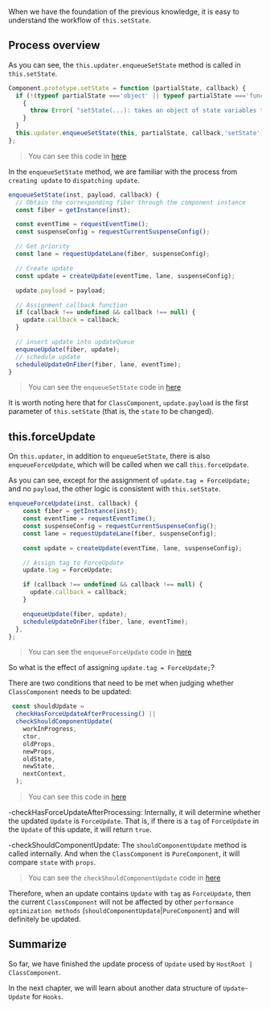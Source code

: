 When we have the foundation of the previous knowledge, it is easy to understand the workflow of `this.setState`.

## Process overview

As you can see, the `this.updater.enqueueSetState` method is called in `this.setState`.

```js
Component.prototype.setState = function (partialState, callback) {
  if (!(typeof partialState ==='object' || typeof partialState ==='function' || partialState == null)) {
    {
      throw Error( "setState(...): takes an object of state variables to update or a function which returns an object of state variables." );
    }
  }
  this.updater.enqueueSetState(this, partialState, callback,'setState');
};
```

> You can see this code in [here](https://github.com/facebook/react/blob/1fb18e22ae66fdb1dc127347e169e73948778e5a/packages/react/src/ReactBaseClasses.js#L57)

In the `enqueueSetState` method, we are familiar with the process from `creating update` to `dispatching update`.

```js
enqueueSetState(inst, payload, callback) {
  // Obtain the corresponding fiber through the component instance
  const fiber = getInstance(inst);

  const eventTime = requestEventTime();
  const suspenseConfig = requestCurrentSuspenseConfig();

  // Get priority
  const lane = requestUpdateLane(fiber, suspenseConfig);

  // Create update
  const update = createUpdate(eventTime, lane, suspenseConfig);

  update.payload = payload;

  // Assignment callback function
  if (callback !== undefined && callback !== null) {
    update.callback = callback;
  }

  // insert update into updateQueue
  enqueueUpdate(fiber, update);
  // schedule update
  scheduleUpdateOnFiber(fiber, lane, eventTime);
}
```

> You can see the `enqueueSetState` code in [here](https://github.com/facebook/react/blob/1fb18e22ae66fdb1dc127347e169e73948778e5a/packages/react-reconciler/src/ReactFiberClassComponent.old.js#L196)

It is worth noting here that for `ClassComponent`, `update.payload` is the first parameter of `this.setState` (that is, the `state` to be changed).

## this.forceUpdate

On `this.updater`, in addition to `enqueueSetState`, there is also `enqueueForceUpdate`, which will be called when we call `this.forceUpdate`.

As you can see, except for the assignment of `update.tag = ForceUpdate;` and no `payload`, the other logic is consistent with `this.setState`.

```js
enqueueForceUpdate(inst, callback) {
    const fiber = getInstance(inst);
    const eventTime = requestEventTime();
    const suspenseConfig = requestCurrentSuspenseConfig();
    const lane = requestUpdateLane(fiber, suspenseConfig);

    const update = createUpdate(eventTime, lane, suspenseConfig);

    // Assign tag to ForceUpdate
    update.tag = ForceUpdate;

    if (callback !== undefined && callback !== null) {
      update.callback = callback;
    }

    enqueueUpdate(fiber, update);
    scheduleUpdateOnFiber(fiber, lane, eventTime);
  },
};
```

> You can see the `enqueueForceUpdate` code in [here](https://github.com/facebook/react/blob/1fb18e22ae66fdb1dc127347e169e73948778e5a/packages/react-reconciler/src/ReactFiberClassComponent.old.js#L260)

So what is the effect of assigning `update.tag = ForceUpdate;`?

There are two conditions that need to be met when judging whether `ClassComponent` needs to be updated:

```js
 const shouldUpdate =
  checkHasForceUpdateAfterProcessing() ||
  checkShouldComponentUpdate(
    workInProgress,
    ctor,
    oldProps,
    newProps,
    oldState,
    newState,
    nextContext,
  );
```

> You can see this code in [here](https://github.com/facebook/react/blob/1fb18e22ae66fdb1dc127347e169e73948778e5a/packages/react-reconciler/src/ReactFiberClassComponent.old.js#L1137)

-checkHasForceUpdateAfterProcessing: Internally, it will determine whether the updated `Update` is `ForceUpdate`. That is, if there is a `tag` of `ForceUpdate` in the `Update` of this update, it will return `true`.

-checkShouldComponentUpdate: The `shouldComponentUpdate` method is called internally. And when the `ClassComponent` is `PureComponent`, it will compare `state` with `props`.

> You can see the `checkShouldComponentUpdate` code in [here](https://github.com/facebook/react/blob/1fb18e22ae66fdb1dc127347e169e73948778e5a/packages/react-reconciler/src/ReactFiberClassComponent.old.js#L294)

Therefore, when an update contains `Update` with `tag` as `ForceUpdate`, then the current `ClassComponent` will not be affected by other `performance optimization methods` (`shouldComponentUpdate`|`PureComponent`) and will definitely be updated.

## Summarize

So far, we have finished the update process of `Update` used by `HostRoot | ClassComponent`.

In the next chapter, we will learn about another data structure of `Update`-`Update` for `Hooks`.